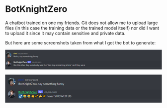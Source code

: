 # BotKnightZero
A chatbot trained on one my friends. Git does not allow me to upload large files (in this case the training data or the trained model itself) nor did I want to upload it since it may contain sensitive and private data.

But here are some screenshots taken from what I got the bot to generate:

![First one](https://github.com/rinriukato/BotKnightZero/blob/main/Examples/Screenshot%202022-04-05%20173108.png?raw=true)

![Second one](https://raw.githubusercontent.com/rinriukato/BotKnightZero/main/Examples/Screenshot%202022-04-05%20173324.png?token=GHSAT0AAAAAABSXMNRABWJQN3SZIRXMGGLQYSV6EZA)
